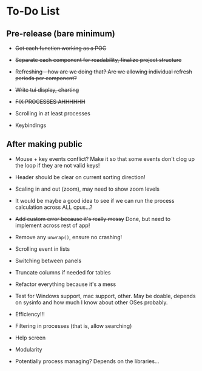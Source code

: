 # To-Do List

## Pre-release (bare minimum)

* ~~Get each function working as a POC~~

* ~~Separate each component for readability, finalize project structure~~

* ~~Refreshing - how are we doing that?  Are we allowing individual refresh periods per component?~~

* ~~Write tui display, charting~~

* ~~FIX PROCESSES AHHHHHH~~

* Scrolling in at least processes

* Keybindings

## After making public

* Mouse + key events conflict?  Make it so that some events don't clog up the loop if they are not valid keys!

* Header should be clear on current sorting direction!

* Scaling in and out (zoom), may need to show zoom levels

* It would be maybe a good idea to see if we can run the process calculation across ALL cpus...?

* ~~Add custom error because it's really messy~~ Done, but need to implement across rest of app!

* Remove any ``unwrap()``, ensure no crashing!

* Scrolling event in lists

* Switching between panels

* Truncate columns if needed for tables

* Refactor everything because it's a mess

* Test for Windows support, mac support, other.  May be doable, depends on sysinfo and how much I know about other OSes probably.

* Efficiency!!!

* Filtering in processes (that is, allow searching)

* Help screen

* Modularity

* Potentially process managing?  Depends on the libraries...

